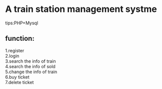 # A train station management systme 
tips:PHP+Mysql
## function:
1.register<br>
2.login<br>
3.search the info of train<br>
4.search the info of sold<br>
5.change the info of train<br>
6.buy ticket<br>
7.delete ticket<br>
